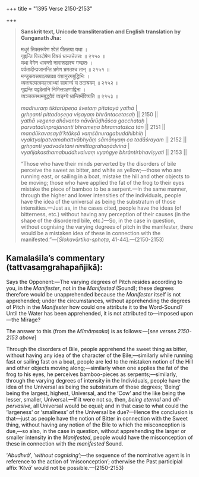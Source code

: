 +++
title = "1395 Verse 2150-2153"

+++
> **Sanskrit text, Unicode transliteration and English translation by Ganganath Jha:** 
>
> मधुरं तिक्तरूपेण श्वेतं पीततया यथा ।  
> गृह्णन्ति पित्तदोषेण विषयं भ्रान्तचेतसः ॥ २१५० ॥  
> यथा वेगेन धावन्तो नावारूढाश्च गच्छतः ।  
> पर्वतादीन्प्रजानन्ति भ्रमेण भ्रमतश्च तान् ॥ २१५१ ॥  
> मण्डूकवसयाऽक्ताक्षा वंशानुरगबुद्धिभिः ।  
> व्यक्त्यल्पत्वमहत्त्वाभ्यां सामान्यं च तदाश्रयम् ॥ २१५२ ॥  
> गृह्णन्ति यद्वदेतानि निमित्तग्रहणाद्विना ।  
> व्यञ्जकस्थमबुद्ध्वैवं व्यङ्ग्ये भ्रान्तिर्भविष्यति ॥ २१५३ ॥ 
>
> *madhuraṃ tiktarūpeṇa śvetaṃ pītatayā yathā* \|  
> *gṛhṇanti pittadoṣeṇa viṣayaṃ bhrāntacetasaḥ* \|\| 2150 \|\|  
> *yathā vegena dhāvanto nāvārūḍhāśca gacchataḥ* \|  
> *parvatādīnprajānanti bhrameṇa bhramataśca tān* \|\| 2151 \|\|  
> *maṇḍūkavasayā'ktākṣā vaṃśānuragabuddhibhiḥ* \|  
> *vyaktyalpatvamahattvābhyāṃ sāmānyaṃ ca tadāśrayam* \|\| 2152 \|\|  
> *gṛhṇanti yadvadetāni nimittagrahaṇādvinā* \|  
> *vyañjakasthamabuddhvaivaṃ vyaṅgye bhrāntirbhaviṣyati* \|\| 2153 \|\| 
>
> “Those who have their minds perverted by the disorders of bile perceive the sweet as bitter, and white as yellow;—those who are running east, or sailing in a boat, mistake the hill and other objects to be moving; those who have applied the fat of the frog to their eyes mistake the piece of bamboo to be a serpent.—In the same manner, through the higher and lower intensities of the individuals, people have the idea of the universal as being the substratum of those intensities.—Just as, in the cases cited, people have the ideas (of bitterness, etc.) without having any perception of their causes (in the shape of the disordered bile, etc.)—So, in the case in question, without cognising the varying degrees of pitch in the manifester, there would be a mistaken idea of these in connection with the manifested.”—[*Ślokavārtika-sphoṭa*, 41-44].—(2150-2153)



## Kamalaśīla’s commentary (tattvasaṃgrahapañjikā):

Says the Opponent:—The varying degrees of Pitch resides according to you, in the *Manifester*, not in the *Manifested* (Sound); these degrees therefore would be unapprehended because the *Manifester* itself is not apprehended; under the circumstances, without apprehending the degrees of Pitch in the *Manifester* how could one attribute it to the Word-Sound? Until the Water has been apprehended, it is not attributed to—imposed upon—the Mirage?

The answer to this (from the *Mīmāṃsaka*) is as follows:—[*see verses 2150-2153 above*]

Through the disorders of Bile, people apprehend the sweet thing as bitter, without having any idea of the character of the Bile;—similarly while running fast or sailing fast on a boat, people are led to the mistaken notion of the Hill and other objects moving along;—similarly when one applies the fat of the frog to his eyes, he perceives bamboo-pieces as serpents;—similarly, through the varying degrees of intensity in the Individuals, people have the idea of the Universal as being the substratum of those degrees; ‘Being’ being the largest, highest, Universal, and the ‘Cow’ and the like being the lesser, smaller, Universal.—If it were not so, then, *being eternal* and *all-pervasive*, all Universal would be equal; and in that case to what could the ‘largeness’ or ‘smallness’ of the Universal be due?—Hence the conclusion is that—just as people have the notion of Bitter in connection with the Sweet thing, without having any notion of the Bile to which the misconception is due,—so also, in the case in question, without apprehending the larger or smaller intensity in the *Manifested*, people would have the misconception of these in connection with the *manifested* Sound.

‘*Abudhvā*’, ‘*without cognising*’;—the sequence of the nominative agent is in reference to the action of ‘misconception’; otherwise the Past participial affix ‘*Ktvā*’ would not be possible.—(2150-2153)


